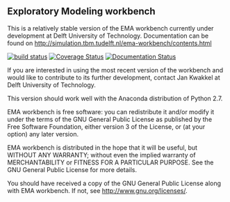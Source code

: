 ## Exploratory Modeling workbench
This is a relatively stable version of the EMA workbench currently under 
development at Delft University of Technology. Documentation can be found on
http://simulation.tbm.tudelft.nl/ema-workbench/contents.html


[![build status](https://travis-ci.org/quaquel/EMAworkbench.svg?branch=stable-0.6)](https://travis-ci.org/quaquel/EMAworkbench)
[![Coverage Status](https://coveralls.io/repos/quaquel/EMAworkbench/badge.svg?branch=0.6&service=github)](https://coveralls.io/github/quaquel/EMAworkbench?branch=0.6)
[![Documentation Status](https://readthedocs.org/projects/emaworkbench/badge/?version=stable)](https://readthedocs.org/projects/emaworkbench/?badge=stable)


If you are interested in using the most recent version of the workbench  and
would like to contribute to its further development, contact Jan Kwakkel at 
Delft University of Technology.  

This version should work well with the Anaconda distribution of Python 2.7.

EMA workbench is free software: you can redistribute it and/or modify
it under the terms of the GNU General Public License as published by
the Free Software Foundation, either version 3 of the License, or
(at your option) any later version.

EMA workbench is distributed in the hope that it will be useful,
but WITHOUT ANY WARRANTY; without even the implied warranty of
MERCHANTABILITY or FITNESS FOR A PARTICULAR PURPOSE.  See the
GNU General Public License for more details.

You should have received a copy of the GNU General Public License
along with EMA workbench.  If not, see <http://www.gnu.org/licenses/>.
